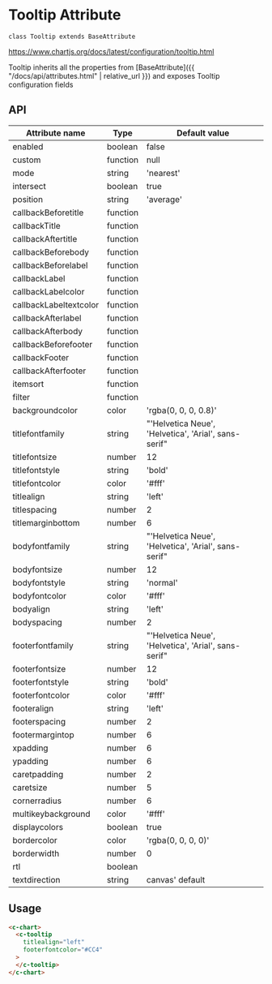 # Tooltip Attribute
`class Tooltip extends BaseAttribute`

https://www.chartjs.org/docs/latest/configuration/tooltip.html

Tooltip inherits all the properties from [BaseAttribute]({{ "/docs/api/attributes.html" | relative_url }}) and exposes Tooltip configuration fields


## API

| Attribute name | Type | Default value
| --- | --- | ---
| enabled | boolean | false
| custom | function | null
| mode | string | 'nearest'
| intersect | boolean | true
| position | string | 'average'
| callbackBeforetitle | function |
| callbackTitle | function |
| callbackAftertitle | function |
| callbackBeforebody | function |
| callbackBeforelabel | function |
| callbackLabel | function |
| callbackLabelcolor | function |
| callbackLabeltextcolor | function |
| callbackAfterlabel | function |
| callbackAfterbody | function |
| callbackBeforefooter | function |
| callbackFooter | function |
| callbackAfterfooter | function |
| itemsort | function |
| filter | function |
| backgroundcolor | color | 'rgba(0, 0, 0, 0.8)'
| titlefontfamily | string | "'Helvetica Neue', 'Helvetica', 'Arial', sans-serif"
| titlefontsize | number | 12
| titlefontstyle | string | 'bold'
| titlefontcolor | color | '#fff'
| titlealign | string | 'left'
| titlespacing | number | 2
| titlemarginbottom | number | 6
| bodyfontfamily | string | "'Helvetica Neue', 'Helvetica', 'Arial', sans-serif"
| bodyfontsize | number | 12
| bodyfontstyle | string | 'normal'
| bodyfontcolor | color | '#fff'
| bodyalign | string | 'left'
| bodyspacing | number | 2
| footerfontfamily | string | "'Helvetica Neue', 'Helvetica', 'Arial', sans-serif"
| footerfontsize | number | 12
| footerfontstyle | string | 'bold'
| footerfontcolor | color | '#fff'
| footeralign | string | 'left'
| footerspacing | number | 2
| footermargintop | number | 6
| xpadding | number | 6
| ypadding | number | 6
| caretpadding | number | 2
| caretsize | number | 5
| cornerradius | number | 6
| multikeybackground | color | '#fff'
| displaycolors | boolean | true
| bordercolor | color | 'rgba(0, 0, 0, 0)'
| borderwidth | number | 0
| rtl | boolean |
| textdirection | string | canvas' default

## Usage

```html
<c-chart>
  <c-tooltip
    titlealign="left"
    footerfontcolor="#CC4"
  >
  </c-tooltip>
</c-chart>
```
